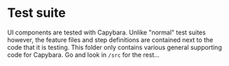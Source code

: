 # Test suite

UI components are tested with Capybara. Unlike "normal" test suites however, the feature files and step definitions are contained next to the code that it is testing. This folder only contains various general supporting code for Capybara. Go and look in `/src` for the rest...
